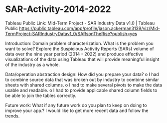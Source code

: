 # SAR-Activity-2014-2022
Tableau Public Link:
Mid-Term Project - SAR Industry Data v1.0 | Tableau Public
https://public.tableau.com/app/profile/jason.ackerman3139/viz/Mid-TermProject-SARIndustryDatav1_0/SARsonTheRise?publish=yes

Introduction: Domain problem characterization.
What is the problem you want to solve?
Explore the Suspicious Activity Reports (SARs) volume of data over the nine year period (2014 - 2022) and produce effective visualizations of the data using Tableau that will provide meaningful insight of the industry as a whole.

Data/operation abstraction design:
How did you prepare your data?
o	I had to combine source data that was broken out by industry to combine similar sheets with shared columns. 
o	I had to make several pivots to make the data usable and readable.
o	I had to provide applicable shared column fields to be able to join the tables correctly.

Future work:
What if any future work do you plan to keep on doing to improve your app.?
I would like to get more recent data and follow the trends.

